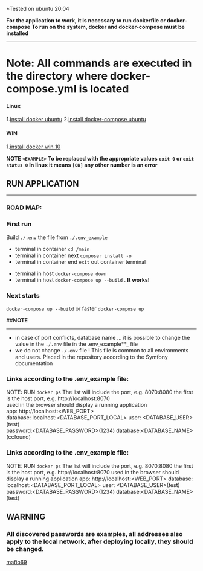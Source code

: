 *Tested on ubuntu 20.04

**For the application to work, it is necessary to run dockerfile or docker-compose**
**To run on the system, docker and docker-compose must be installed**

---

# Note: All commands are executed in the directory where docker-compose.yml is located

#### Linux

1.[install docker ubuntu](https://docs.docker.com/compose/install)
2.[install docker-compose ubuntu](https://docs.docker.com/compose/install)

#### WIN

1.[install docker win 10](https://docs.docker.com/docker-for-windows/install/)

**NOTE `<EXAMPLE>` To be replaced with the appropriate values**
**`exit 0` or `exit status 0` In linux it means `[OK]` any other number is an error**

## RUN APPLICATION

---
### ROAD MAP:

### First run

Build `./.env` the file from `./.env_example`

- terminal in container  `cd /main`
- terminal in container next `composer install -o`
- terminal in container end   `exit` out container terminal

* terminal in host `docker-compose down`
* terminal in host `docker-compose up --build` . **It works!**

### Next starts

`docker-compose up --build` or faster `docker-compose up`

##**NOTE**

---

- in case of port conflicts, database name ... it is possible to change the value in the `./.env`  file in the
  .env_example**_ file
- we do not change `./.env` file ! This file is common to all environments and users. Placed in the repository
  according to the Symfony documentation
### Links according to the .env_example file:
NOTE: RUN `docker ps` The list will include the port, e.g. 8070:8080 the first is the host port, e.g. http://localhost:8070   
used in the browser should display a running application  
app: http://localhost:<WEB_PORT>  
database: localhost:<DATABASE_PORT_LOCAL> user: <DATABASE_USER>(test)   
password:<DATABASE_PASSWORD>(1234) database:<DATABASE_NAME>(ccfound)


### Links according to the .env_example file:

NOTE: RUN `docker ps` The list will include the port, e.g. 8070:8080 the first is the host port, e.g. http://localhost:8070
used in the browser should display a running application
app: http://localhost:<WEB_PORT>
database: localhost:<DATABASE_PORT_LOCAL> user: <DATABASE_USER>(test)
password:<DATABASE_PASSWORD>(1234) database:<DATABASE_NAME>(test)

## WARNING

### All discovered passwords are examples, all addresses also apply to the local network, after deploying locally, they should be changed.

[mafio69](mailto:mf1969@gmail.com?subject=[GitHub]%20Docker%20Repo)

